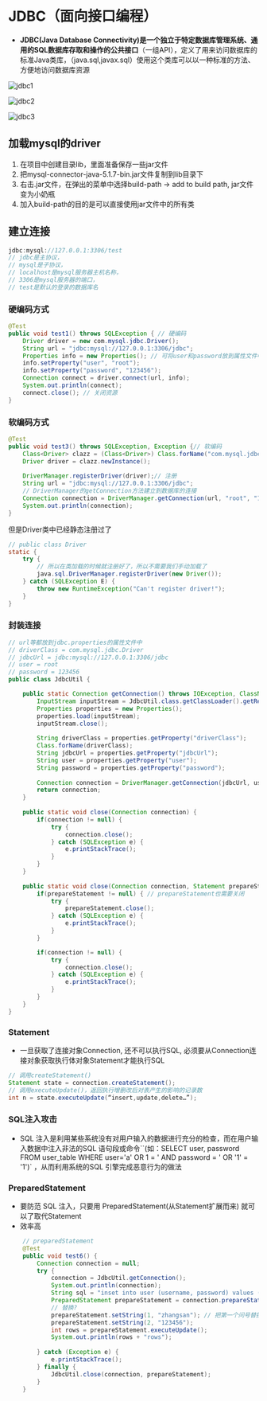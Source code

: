 # JDBC（面向接口编程）

* **JDBC(Java Database Connectivity)**是一个独立于特定数据库管理系统**、**通用的SQL数据库存取和操作的**公共接口**（一组API），定义了用来访问数据库的标准Java类库，（java.sql,javax.sql）使用这个类库可以以一种标准的方法、方便地访问数据库资源

![jdbc1](https://github.com/kocdaniel/BigData/blob/master/img/jdbc1.png)

![jdbc2](https://github.com/kocdaniel/BigData/blob/master/img/jdbc2.png)

![jdbc3](https://github.com/kocdaniel/BigData/blob/master/img/jdbc3.png)

## 加载mysql的driver

1. 在项目中创建目录lib，里面准备保存一些jar文件
2. 把mysql-connector-java-5.1.7-bin.jar文件复制到lib目录下
3. 右击.jar文件，在弹出的菜单中选择build-path -> add to build path, jar文件变为小奶瓶
4. 加入build-path的目的是可以直接使用jar文件中的所有类

## 建立连接

```java
jdbc:mysql://127.0.0.1:3306/test
// jdbc是主协议，
// mysql是子协议，
// localhost是mysql服务器主机名称，
// 3306是mysql服务器的端口，
// test是默认的登录的数据库名
```



### 硬编码方式

```java
@Test
public void test1() throws SQLException { // 硬编码
	Driver driver = new com.mysql.jdbc.Driver();
	String url = "jdbc:mysql://127.0.0.1:3306/jdbc";
	Properties info = new Properties(); // 可将user和password放到属性文件中
	info.setProperty("user", "root");
	info.setProperty("password", "123456");
	Connection connect = driver.connect(url, info);
	System.out.println(connect);
	connect.close(); // 关闭资源
}
```
### 软编码方式

```java
@Test
public void test3() throws SQLException, Exception {// 软编码
	Class<Driver> clazz = (Class<Driver>) Class.forName("com.mysql.jdbc.Driver");
	Driver driver = clazz.newInstance();
	
	DriverManager.registerDriver(driver);// 注册
	String url = "jdbc:mysql://127.0.0.1:3306/jdbc";
    // DriverManager的getConnection方法建立到数据库的连接
	Connection connection = DriverManager.getConnection(url, "root", "123456");
	System.out.println(connection);
}
```
但是Driver类中已经静态注册过了

```java
// public class Driver
static {
	try {
        // 所以在类加载的时候就注册好了，所以不需要我们手动加载了
		java.sql.DriverManager.registerDriver(new Driver());
	} catch (SQLException E) {
		throw new RuntimeException("Can't register driver!");
	}
}
```
### 封装连接

```java
// url等都放到jdbc.properties的属性文件中
// driverClass = com.mysql.jdbc.Driver
// jdbcUrl = jdbc:mysql://127.0.0.1:3306/jdbc
// user = root
// password = 123456
public class JdbcUtil {

	public static Connection getConnection() throws IOException, ClassNotFoundException, SQLException {
		InputStream inputStream = JdbcUtil.class.getClassLoader().getResourceAsStream("jdbc.properties");
		Properties properties = new Properties();
		properties.load(inputStream);
		inputStream.close();
		
		String driverClass = properties.getProperty("driverClass");
		Class.forName(driverClass);
		String jdbcUrl = properties.getProperty("jdbcUrl");
		String user = properties.getProperty("user");
		String password = properties.getProperty("password");
		
		Connection connection = DriverManager.getConnection(jdbcUrl, user, password);
		return connection;
	}
	
	public static void close(Connection connection) {
		if(connection != null) {
			try {
				connection.close();
			} catch (SQLException e) {
				e.printStackTrace();
			}
		}
	}
    
    public static void close(Connection connection, Statement prepareStatement) {
        if(prepareStatement != null) { // prepareStatement也需要关闭
            try {
                prepareStatement.close();
            } catch (SQLException e) {
                e.printStackTrace();
            }
        }

        if(connection != null) {
            try {
                connection.close();
            } catch (SQLException e) {
                e.printStackTrace();
            }
        }
    }
}
```



### Statement

* 一旦获取了连接对象Connection, 还不可以执行SQL, 必须要从Connection连接对象获取执行体对象Statement才能执行SQL

```java
// 调用createStatement()
Statement state = connection.createStatement();
// 调用executeUpdate()，返回执行增删改后对表产生的影响的记录数
int n = state.executeUpdate(“insert,update,delete…”);
```

### SQL注入攻击

* SQL 注入是利用某些系统没有对用户输入的数据进行充分的检查，而在用户输入数据中注入非法的SQL 语句段或命令``(如：SELECT user, password FROM user_table WHERE user='a' OR 1 = ' AND password = ' OR '1' = '1')` ，从而利用系统的SQL 引擎完成恶意行为的做法

### PreparedStatement

* 要防范 SQL 注入，只要用 PreparedStatement(从Statement扩展而来) 就可以了取代Statement 
* 效率高

```java
	// preparedStatement
	@Test
	public void test6() {
		Connection connection = null;
		try {
			connection = JdbcUtil.getConnection();
			System.out.println(connection);
			String sql = "inset into user (username, password) values (?, ?)";
			PreparedStatement prepareStatement = connection.prepareStatement(sql);
			// 替换?
			prepareStatement.setString(1, "zhangsan"); // 把第一个问号替换为zhangsan
			prepareStatement.setString(2, "123456");
			int rows = prepareStatement.executeUpdate();
			System.out.println(rows + "rows");
			
		} catch (Exception e) {
			e.printStackTrace();
		} finally {
			JdbcUtil.close(connection, prepareStatement);
		}
	}
```

